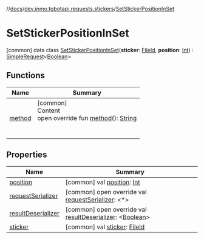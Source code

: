 //[docs](../../../index.md)/[dev.inmo.tgbotapi.requests.stickers](../index.md)/[SetStickerPositionInSet](index.md)



# SetStickerPositionInSet  
 [common] data class [SetStickerPositionInSet](index.md)(**sticker**: [FileId](../../dev.inmo.tgbotapi.requests.abstracts/-file-id/index.md), **position**: [Int](https://kotlinlang.org/api/latest/jvm/stdlib/kotlin/-int/index.html)) : [SimpleRequest](../../dev.inmo.tgbotapi.requests.abstracts/-simple-request/index.md)<[Boolean](https://kotlinlang.org/api/latest/jvm/stdlib/kotlin/-boolean/index.html)>    


## Functions  
  
|  Name |  Summary | 
|---|---|
| <a name="dev.inmo.tgbotapi.requests.stickers/SetStickerPositionInSet/method/#/PointingToDeclaration/"></a>[method](method.md)| <a name="dev.inmo.tgbotapi.requests.stickers/SetStickerPositionInSet/method/#/PointingToDeclaration/"></a>[common]  <br>Content  <br>open override fun [method](method.md)(): [String](https://kotlinlang.org/api/latest/jvm/stdlib/kotlin/-string/index.html)  <br><br><br>|


## Properties  
  
|  Name |  Summary | 
|---|---|
| <a name="dev.inmo.tgbotapi.requests.stickers/SetStickerPositionInSet/position/#/PointingToDeclaration/"></a>[position](position.md)| <a name="dev.inmo.tgbotapi.requests.stickers/SetStickerPositionInSet/position/#/PointingToDeclaration/"></a> [common] val [position](position.md): [Int](https://kotlinlang.org/api/latest/jvm/stdlib/kotlin/-int/index.html)   <br>|
| <a name="dev.inmo.tgbotapi.requests.stickers/SetStickerPositionInSet/requestSerializer/#/PointingToDeclaration/"></a>[requestSerializer](request-serializer.md)| <a name="dev.inmo.tgbotapi.requests.stickers/SetStickerPositionInSet/requestSerializer/#/PointingToDeclaration/"></a> [common] open override val [requestSerializer](request-serializer.md): <*>   <br>|
| <a name="dev.inmo.tgbotapi.requests.stickers/SetStickerPositionInSet/resultDeserializer/#/PointingToDeclaration/"></a>[resultDeserializer](result-deserializer.md)| <a name="dev.inmo.tgbotapi.requests.stickers/SetStickerPositionInSet/resultDeserializer/#/PointingToDeclaration/"></a> [common] open override val [resultDeserializer](result-deserializer.md): <[Boolean](https://kotlinlang.org/api/latest/jvm/stdlib/kotlin/-boolean/index.html)>   <br>|
| <a name="dev.inmo.tgbotapi.requests.stickers/SetStickerPositionInSet/sticker/#/PointingToDeclaration/"></a>[sticker](sticker.md)| <a name="dev.inmo.tgbotapi.requests.stickers/SetStickerPositionInSet/sticker/#/PointingToDeclaration/"></a> [common] val [sticker](sticker.md): [FileId](../../dev.inmo.tgbotapi.requests.abstracts/-file-id/index.md)   <br>|

